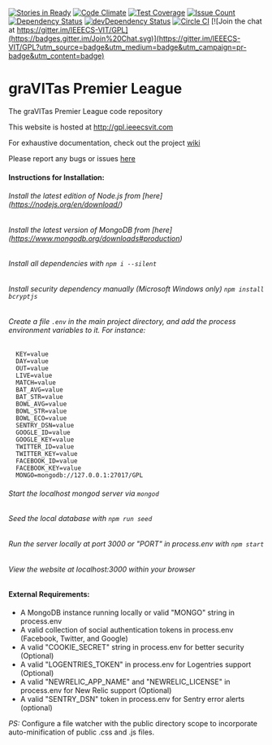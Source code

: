 [![Stories in Ready](https://badge.waffle.io/IEEECS-VIT/GPL.png?label=ready&title=Ready)](https://waffle.io/IEEECS-VIT/GPL)
[![Code Climate](https://codeclimate.com/github/IEEECS-VIT/GPL/badges/gpa.svg)](https://codeclimate.com/github/IEEECS-VIT/GPL)
[![Test Coverage](https://codeclimate.com/github/IEEECS-VIT/GPL/badges/coverage.svg)](https://codeclimate.com/github/IEEECS-VIT/GPL/coverage)
[![Issue Count](https://codeclimate.com/github/IEEECS-VIT/GPL/badges/issue_count.svg)](https://codeclimate.com/github/IEEECS-VIT/GPL)
[![Dependency Status](https://david-dm.org/IEEECS-VIT/GPL.svg)](https://david-dm.org/IEEECS-VIT/GPL)
[![devDependency Status](https://david-dm.org/IEEECS-VIT/GPL/dev-status.svg)](https://david-dm.org/IEEECS-VIT/GPL#info=devDependencies)
[![Circle CI](https://circleci.com/gh/IEEECS-VIT/GPL.svg?style=svg)](https://circleci.com/gh/IEEECS-VIT/GPL)
[![Join the chat at https://gitter.im/IEEECS-VIT/GPL](https://badges.gitter.im/Join%20Chat.svg)](https://gitter.im/IEEECS-VIT/GPL?utm_source=badge&utm_medium=badge&utm_campaign=pr-badge&utm_content=badge)

graVITas Premier League
=======================

The graVITas Premier League code repository

This website is hosted at http://gpl.ieeecsvit.com

For exhaustive documentation, check out the project [wiki](https://github.com/IEEECS-VIT/GPL/wiki)

Please report any bugs or issues [here](https://github.com/IEEECS-VIT/GPL/issues)

#### Instructions for Installation:
###### Install the latest edition of Node.js from [here] (https://nodejs.org/en/download/)
###### Install the latest version of MongoDB from [here] (https://www.mongodb.org/downloads#production)
###### Install all dependencies with `npm i --silent`

###### Install security dependency manually (Microsoft Windows only) `npm install bcryptjs`

###### Create a file `.env` in the main project directory, and add the process environment variables to it. For instance:

      KEY=value
      DAY=value
      OUT=value
      LIVE=value
      MATCH=value
      BAT_AVG=value
      BAT_STR=value
      BOWL_AVG=value
      BOWL_STR=value
      BOWL_ECO=value
      SENTRY_DSN=value
      GOOGLE_ID=value
      GOOGLE_KEY=value
      TWITTER_ID=value
      TWITTER_KEY=value
      FACEBOOK_ID=value
      FACEBOOK_KEY=value
      MONGO=mongodb://127.0.0.1:27017/GPL

###### Start the localhost mongod server via `mongod`

###### Seed the local database with `npm run seed`

###### Run the server locally at port 3000 or "PORT" in process.env with `npm start`

###### View the website at localhost:3000 within your browser

#### External Requirements:

* A MongoDB instance running locally or valid "MONGO" string in process.env
* A valid collection of social authentication tokens in process.env (Facebook, Twitter, and Google)
* A valid "COOKIE_SECRET" string in process.env for better security (Optional)
* A valid "LOGENTRIES_TOKEN" in process.env for Logentries support (Optional)
* A valid "NEWRELIC_APP_NAME" and "NEWRELIC_LICENSE" in process.env for New Relic support (Optional)
* A valid "SENTRY_DSN" token in process.env for Sentry error alerts (optional)

*PS:* Configure a file watcher with the public directory scope to incorporate auto-minification of public .css and .js files.
